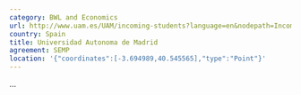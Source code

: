 ```yaml
---
category: BWL and Economics
url: http://www.uam.es/UAM/incoming-students?language=en&nodepath=Incoming%20Students
country: Spain
title: Universidad Autonoma de Madrid
agreement: SEMP
location: '{"coordinates":[-3.694989,40.545565],"type":"Point"}'
---
```

...